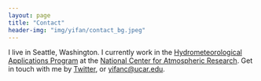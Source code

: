 ```yaml
---
layout: page
title: "Contact"
header-img: "img/yifan/contact_bg.jpeg"
---
```




I live in Seattle, Washington. I currently work in the [Hydrometeorological Applications Program](https://ral.ucar.edu/hap) at the [National Center for Atmospheric Research](https://ncar.ucar.edu/). Get in touch with me by [Twitter](https://twitter.com/YifanCheng4), or [yifanc@ucar.edu](mailto:yifanc@ucar.edu).

